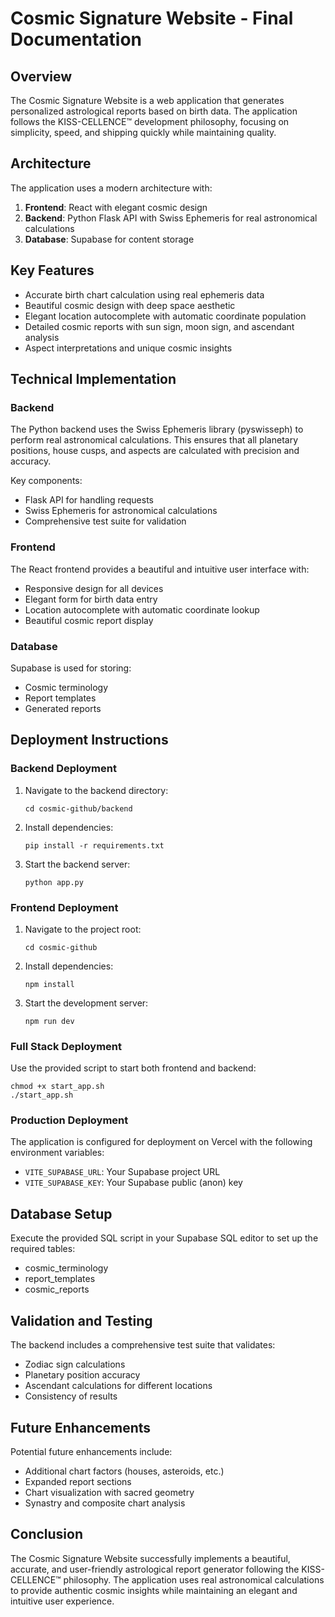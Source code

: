 # Cosmic Signature Website - Final Documentation

## Overview

The Cosmic Signature Website is a web application that generates personalized astrological reports based on birth data. The application follows the KISS-CELLENCE™ development philosophy, focusing on simplicity, speed, and shipping quickly while maintaining quality.

## Architecture

The application uses a modern architecture with:

1. **Frontend**: React with elegant cosmic design
2. **Backend**: Python Flask API with Swiss Ephemeris for real astronomical calculations
3. **Database**: Supabase for content storage

## Key Features

- Accurate birth chart calculation using real ephemeris data
- Beautiful cosmic design with deep space aesthetic
- Elegant location autocomplete with automatic coordinate population
- Detailed cosmic reports with sun sign, moon sign, and ascendant analysis
- Aspect interpretations and unique cosmic insights

## Technical Implementation

### Backend

The Python backend uses the Swiss Ephemeris library (pyswisseph) to perform real astronomical calculations. This ensures that all planetary positions, house cusps, and aspects are calculated with precision and accuracy.

Key components:
- Flask API for handling requests
- Swiss Ephemeris for astronomical calculations
- Comprehensive test suite for validation

### Frontend

The React frontend provides a beautiful and intuitive user interface with:
- Responsive design for all devices
- Elegant form for birth data entry
- Location autocomplete with automatic coordinate lookup
- Beautiful cosmic report display

### Database

Supabase is used for storing:
- Cosmic terminology
- Report templates
- Generated reports

## Deployment Instructions

### Backend Deployment

1. Navigate to the backend directory:
   ```
   cd cosmic-github/backend
   ```

2. Install dependencies:
   ```
   pip install -r requirements.txt
   ```

3. Start the backend server:
   ```
   python app.py
   ```

### Frontend Deployment

1. Navigate to the project root:
   ```
   cd cosmic-github
   ```

2. Install dependencies:
   ```
   npm install
   ```

3. Start the development server:
   ```
   npm run dev
   ```

### Full Stack Deployment

Use the provided script to start both frontend and backend:
```
chmod +x start_app.sh
./start_app.sh
```

### Production Deployment

The application is configured for deployment on Vercel with the following environment variables:
- `VITE_SUPABASE_URL`: Your Supabase project URL
- `VITE_SUPABASE_KEY`: Your Supabase public (anon) key

## Database Setup

Execute the provided SQL script in your Supabase SQL editor to set up the required tables:
- cosmic_terminology
- report_templates
- cosmic_reports

## Validation and Testing

The backend includes a comprehensive test suite that validates:
- Zodiac sign calculations
- Planetary position accuracy
- Ascendant calculations for different locations
- Consistency of results

## Future Enhancements

Potential future enhancements include:
- Additional chart factors (houses, asteroids, etc.)
- Expanded report sections
- Chart visualization with sacred geometry
- Synastry and composite chart analysis

## Conclusion

The Cosmic Signature Website successfully implements a beautiful, accurate, and user-friendly astrological report generator following the KISS-CELLENCE™ philosophy. The application uses real astronomical calculations to provide authentic cosmic insights while maintaining an elegant and intuitive user experience.
